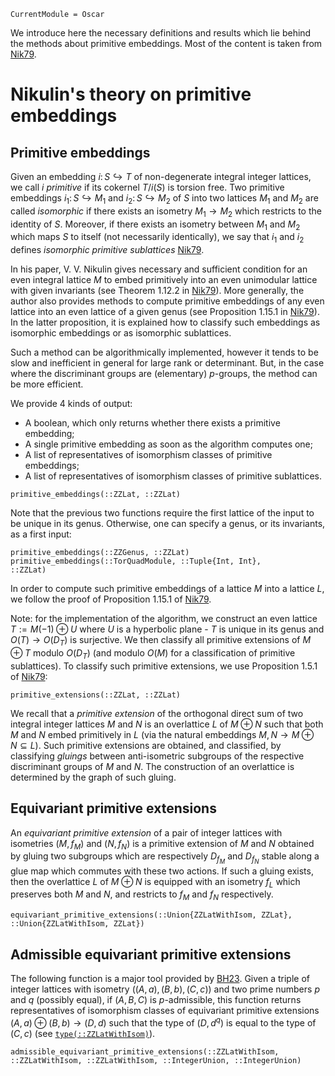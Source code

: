 ```@meta
CurrentModule = Oscar
```

We introduce here the necessary definitions and results which lie behind the
methods about primitive embeddings. Most of the content is taken from
[Nik79](@cite).

# Nikulin's theory on primitive embeddings

## Primitive embeddings

Given an embedding $i\colon S\hookrightarrow T$ of non-degenerate integral
integer lattices, we call $i$ *primitive* if its cokernel $T/i(S)$ is torsion
free. Two primitive embeddings $i_1\colon S\hookrightarrow M_1$ and
$i_2\colon S \hookrightarrow M_2$ of $S$ into two lattices $M_1$ and $M_2$ are
called *isomorphic* if there exists an isometry $M_1 \to M_2$ which restricts to
the identity of $S$. Moreover, if there exists an isometry between $M_1$ and
$M_2$ which maps $S$ to itself (not necessarily identically), we say that $i_1$
and $i_2$ defines *isomorphic primitive sublattices* [Nik79](@cite).

In his paper, V. V. Nikulin gives necessary and sufficient condition for an even
integral lattice $M$ to embed primitively into an even unimodular lattice with
given invariants (see Theorem 1.12.2 in [Nik79](@cite)). More generally, the
author also provides methods to compute primitive embeddings of any even lattice
into an even lattice of a given genus (see Proposition 1.15.1 in [Nik79](@cite)).
In the latter proposition, it is explained how to classify such embeddings as
isomorphic embeddings or as isomorphic sublattices.

Such a method can be algorithmically implemented, however it tends to be slow
and inefficient in general for large rank or determinant. But, in the case
where the discriminant groups are (elementary) $p$-groups, the method can be
more efficient.

We provide 4 kinds of output:
* A boolean, which only returns whether there exists a primitive embedding;
* A single primitive embedding as soon as the algorithm computes one;
* A list of representatives of isomorphism classes of primitive embeddings;
* A list of representatives of isomorphism classes of primitive sublattices.

```@docs
primitive_embeddings(::ZZLat, ::ZZLat)
```

Note that the previous two functions require the first lattice of the input to be
unique in its genus. Otherwise, one can specify a genus, or its invariants, as a
first input:

```@docs
primitive_embeddings(::ZZGenus, ::ZZLat)
primitive_embeddings(::TorQuadModule, ::Tuple{Int, Int},
::ZZLat)
```

In order to compute such primitive embeddings of a lattice $M$ into a lattice
$L$, we follow the proof of Proposition 1.15.1 of [Nik79](@cite).

Note: for the implementation of the algorithm, we construct an even lattice
$T := M(-1)\oplus U$ where $U$ is a hyperbolic plane - $T$ is unique in its
genus and $O(T)\to O(D_T)$ is surjective. We then classify all primitive
extensions of $M\oplus T$ modulo $O(D_T)$ (and modulo $O(M)$ for a
classification of primitive sublattices). To classify such primitive
extensions, we use Proposition 1.5.1 of [Nik79](@cite):

```@docs
primitive_extensions(::ZZLat, ::ZZLat)
```

We recall that a *primitive extension* of the orthogonal direct sum of two
integral integer lattices $M$ and $N$ is an overlattice $L$ of $M\oplus N$ such
that both $M$ and $N$ embed primitively in $L$ (via the natural embeddings
$M,N \to M\oplus N\subseteq L$). Such primitive extensions are obtained, and
classified, by classifying *gluings* between anti-isometric subgroups of the
respective discriminant groups of $M$ and $N$. The construction of an
overlattice is determined by the graph of such gluing.

## Equivariant primitive extensions

An *equivariant primitive extension* of a pair of integer lattices with
isometries $(M, f_M)$ and $(N, f_N)$ is a primitive extension of $M$ and $N$
obtained by gluing two subgroups which are respectively $D_{f_M}$ and
$D_{f_N}$ stable along a glue map which commutes with these two actions.
If such a gluing exists, then the overlattice $L$ of $M\oplus N$ is equipped with
an isometry $f_L$ which preserves both $M$ and $N$, and restricts to $f_M$ and
$f_N$ respectively.

```@docs
equivariant_primitive_extensions(::Union{ZZLatWithIsom, ZZLat}, ::Union{ZZLatWithIsom, ZZLat})
```

## Admissible equivariant primitive extensions

The following function is a major tool provided by [BH23](@cite). Given
a triple of integer lattices with isometry $((A, a), (B, b), (C, c))$ and two prime
numbers $p$ and $q$ (possibly equal), if $(A, B, C)$ is $p$-admissible, this
function returns representatives of isomorphism classes of equivariant primitive
extensions $(A, a)\oplus (B, b)\to (D, d)$ such that the type of $(D, d^q)$ is
equal to the type of $(C, c)$ (see [`type(::ZZLatWithIsom)`](@ref)).

```@docs
admissible_equivariant_primitive_extensions(::ZZLatWithIsom, ::ZZLatWithIsom, ::ZZLatWithIsom, ::IntegerUnion, ::IntegerUnion)
```

